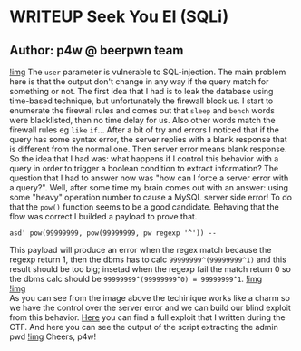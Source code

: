 # WRITEUP Seek You EI (SQLi)

## __Author:__ p4w @ beerpwn team
[!img]("./challenge_desc.png")
The `user` parameter is vulnerable to SQL-injection. The main problem here is that the output don't change in any way if the query match for something or not.
The first idea that I had is to leak the database using time-based technique, but unfortunately the firewall block us. I start to enumerate the firewall rules and comes out that `sleep` and `bench` words were blacklisted, then no time delay for us. Also other words match the firewall rules eg `like` `if`...
After a bit of try and errors I noticed that if the query has some syntax error, the server replies with a blank response that is different from the normal one. Then server error means blank response.
So the idea that I had was:
what happens if I control this behavior with a query in order to trigger a boolean condition to extract information?
The question that I had to answer now was "how can I force a server error with a query?". Well, after some time my brain comes out with an answer: using some "heavy" operation number to cause a MySQL server side error!
To do that the `pow()` function seems to be a good candidate. Behaving that the flow was correct I builded a payload to prove that.
```(SQL)
asd' pow(99999999, pow(99999999, pw regexp '^')) --
```
This payload will produce an error when the regex match because the regexp return 1, then the dbms has to calc `99999999^(99999999^1)` and this result should be too big; insetad when the regexp fail the match return 0 so the dbms calc should be `99999999^(99999999^0) = 99999999^1`.
[!img]("./sqli_poc_error.png")
<br>
[!img]("./sqli_poc_not_error.png")
<br>
As you can see from the image above the techinique works like a charm so we have the control over the server error and we can build our blind exploit from this behavior.
<a href="./sqli_exploit.py">Here</a> you can find a full exploit that I written during the CTF.
And here you can see the output of the script extracting the admin pwd
[!img]("./exploit_output.png")
Cheers, p4w!
